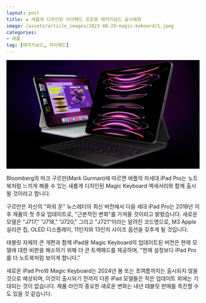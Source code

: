 ```yaml
---
layout: post  
title: ✚ 새롭게 디자인된 아이패드 프로용 매직키보드 출시예정
image: /assets/article_images/2023-08-29-magic-keboard/1.jpeg
categories:
- 애플
tag: [매직키보드, 아이패드]
---
```


<div class="markdown-image">
<img src="/assets/article_images/2023-08-29-magic-keboard/1.jpeg" alt="" align="middle"/> </div>

<p class="drop-korean">
Bloomberg의 마크 구르만(Mark Gurman)에 따르면 애플의 차세대 iPad Pro는 노트북처럼 느끼게 해줄 수 있는 새롭게 디자인된 Magic Keyboard 액세서리와 함께 출시될 것이라고 합니다.
</p>

구르만은 자신의 "파워 온" 뉴스레터의 최신 버전에서 다음 세대 iPad Pro는 2018년 이후 제품의 첫 주요 업데이트로, "근본적인 변화"를 가져올 것이라고 밝혔습니다. 새로운 모델은 "J717," "J718," "J720," 그리고 "J721"이라는 알려진 코드명으로, M3 Apple 실리콘 칩, OLED 디스플레이, 11인치와 13인치 사이즈 옵션을 갖추게 될 것입니다.

태블릿 자체의 큰 개편과 함께 iPad용 Magic Keyboard의 업데이트된 버전은 현재 모델에 대한 비판을 해소하기 위해 더 큰 트랙패드를 제공하며, "현재 설정보다 iPad Pro를 더 노트북처럼 보이게 합니다."

새로운 iPad Pro와 Magic Keyboard는 2024년 봄 또는 초여름까지는 출시되지 않을 것으로 예상되며, 이것이 출시되기 전까지 다른 iPad 모델들은 작은 업데이트 외에는 기대되는 것이 없습니다. 제품 라인의 중요한 새로운 변화는 내년 태블릿 판매를 촉진할 수도 있을 것 같습니다.